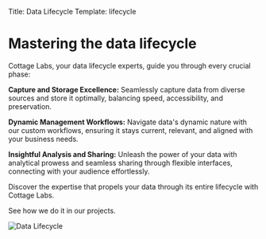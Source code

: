 Title: Data Lifecycle
Template: lifecycle

<div class="text-content" markdown="1">

# Mastering the data lifecycle

Cottage Labs, your data lifecycle experts, guide you through every crucial phase:

<div class="list-section" markdown=1>

**Capture and Storage Excellence:**
Seamlessly capture data from diverse sources and store it optimally, balancing speed, accessibility, and preservation.  

**Dynamic Management Workflows:**
Navigate data's dynamic nature with our custom workflows, ensuring it stays current, relevant, and aligned with your business needs.  

**Insightful Analysis and Sharing:**
Unleash the power of your data with analytical prowess and seamless sharing through flexible interfaces, connecting with your audience effortlessly.

</div>

Discover the expertise that propels your data through its entire lifecycle with Cottage Labs.

<span class="tag tag--green">See how we do it in our projects.</span>

</div>

![Data Lifecycle]({static}/images/DataLifecycle.svg)